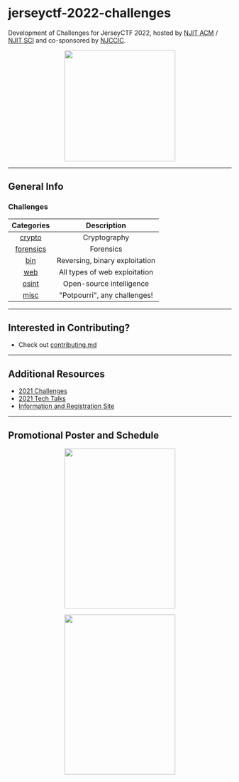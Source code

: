 # jerseyctf-2022-challenges

Development of Challenges for JerseyCTF 2022, hosted by [NJIT ACM](https://njit.acm.org) / [NJIT SCI](https://sci.njit.edu) and co-sponsored by [NJCCIC](https://www.cyber.nj.gov).

<p align="center"><img src="https://user-images.githubusercontent.com/65144990/154726240-d1eb5f91-ab14-486b-a316-4a3cd08a6ae8.png" width="250" height="250"/></>
 
---

## General Info

### Challenges
| Categories | Description
| :----:     | :-----:
| [crypto](crypto) | Cryptography
| [forensics](forensics) | Forensics
| [bin](bin) | Reversing, binary exploitation 
| [web](web) | All types of web exploitation 
| [osint](osint) | Open-source intelligence
| [misc](misc) | "Potpourri", any challenges! 

---

## Interested in Contributing?
* Check out [contributing.md](.github/contributing.md)

---

## Additional Resources
* [2021 Challenges](https://github.com/njitacm/jerseyctf-2021-challenges)
* [2021 Tech Talks](https://www.youtube.com/playlist?list=PLrcTWWy-esnDYt1niwIETam5s-nljoeD9)
* [Information and Registration Site](https://jerseyctf.com)

---

## Promotional Poster and Schedule
  
<p align="center"><img src="https://user-images.githubusercontent.com/65144990/161452958-77bba8b5-1ffb-41bc-9301-8542df2e5595.png" width="250" height="360"/></>
<p align="center"><img src="https://user-images.githubusercontent.com/65144990/161453290-ffb84272-fef6-4497-ab31-1e02a236bb58.png" width="250" height="360"/></>
 
 
